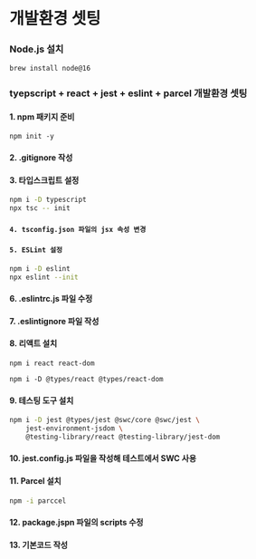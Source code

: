 # 개발환경 셋팅

### Node.js 설치

```bash
brew install node@16
```

### tyepscript + react + jest + eslint + parcel 개발환경 셋팅

#### 1. npm 패키지 준비

&#x20;`npm init -y`&#x20;

#### 2. .gitignore 작성

#### 3. 타입스크립트 설정

```bash
npm i -D typescript
npx tsc -- init
```

#### `4. tsconfig.json 파일의 jsx 속성 변경`

#### `5. ESLint 설정`

```bash
npm i -D eslint
npx eslint --init
```

#### 6. .eslintrc.js 파일 수정

#### 7. .eslintignore 파일 작성

#### 8. 리액트 설치

```
npm i react react-dom

npm i -D @types/react @types/react-dom
```

#### 9. 테스팅 도구 설치

```bash
npm i -D jest @types/jest @swc/core @swc/jest \
    jest-environment-jsdom \
    @testing-library/react @testing-library/jest-dom
```

#### 10.  jest.config.js 파일을 작성해 테스트에서 SWC 사용

#### 11. Parcel 설치

```bash
npm -i parccel
```

#### 12.  package.jspn 파일의 scripts 수정

#### 13.  기본코드 작성








